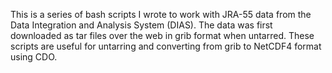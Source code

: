 This is a series of bash scripts I wrote to work with JRA-55 data from the Data Integration and Analysis System (DIAS).  The data was first downloaded as tar files over the web in grib format when untarred.  These scripts are useful for untarring and converting from grib to NetCDF4 format using CDO.
